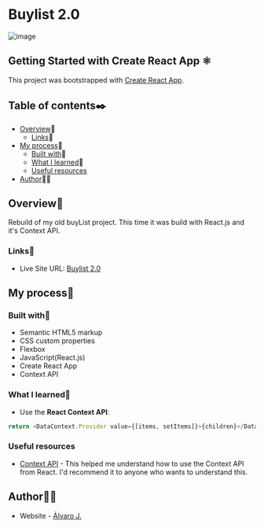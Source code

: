 # Buylist 2.0

![image](https://user-images.githubusercontent.com/86482525/152168698-de06239b-435a-44e2-8b86-9c4420069fc9.png)

## Getting Started with Create React App ⚛

This project was bootstrapped with [Create React App](https://github.com/facebook/create-react-app).

## Table of contents✒️

- [Overview](#overview)🎯
  - [Links](#links)🔗
- [My process](#my-process)🧩
  - [Built with](#built-with)🔨
  - [What I learned](#what-i-learned)📝
  - [Useful resources](#useful-resources)
- [Author](#author)🙋🏻

## Overview🎯

Rebuild of my old buyList project. This time it was build with React.js and it's Context API.

### Links🔗

- Live Site URL: [Buylist 2.0](https://buylist-2-0.vercel.app/)

## My process🧩

### Built with🔨

- Semantic HTML5 markup
- CSS custom properties
- Flexbox
- JavaScript(React.js)
- Create React App
- Context API

### What I learned📝

- Use the <strong>React Context API</strong>:
```js
return <DataContext.Provider value={[items, setItems]}>{children}</DataContext.Provider>;
```
### Useful resources

- [Context API](https://www.youtube.com/watch?v=35lXWvCuM8o) - This helped me understand how to use the Context API from React. I'd recommend it to anyone who wants to understand this.

## Author🙋🏻

- Website - [Álvaro J.](https://www.github.com/alvaro-j/)
